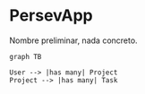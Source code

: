 # PersevApp

Nombre preliminar, nada concreto.

```mermaid
graph TB

User --> |has many| Project
Project --> |has many| Task
```





